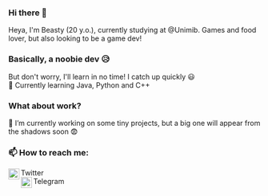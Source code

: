 ### Hi there 👋
Heya, I'm Beasty (20 y.o.), currently studying at @Unimib. Games and food lover, but also looking to be a game dev!

### Basically, a noobie dev 😥
But don't worry, I'll learn in no time! I catch up quickly 😃
<br />
🌱 Currently learning Java, Python and C++

### What about work?
🔭 I’m currently working on some tiny projects, but a big one will appear from the shadows soon 😨

### 📫 How to reach me:
[<img align="left" alt="twittersvg | Twitter" width="22px" src="https://external-content.duckduckgo.com/iu/?u=http%3A%2F%2Fimages.hellogiggles.com%2Fuploads%2F2016%2F10%2F19095654%2FTwitter-icon-horizontal.jpg&f=1&nofb=1" />][twitter] Twitter
<br />
[<img align="left" alt="telegramsvg | Telegram" width="22px" src="https://telegram.org/img/t_logo.svg?1" />][telegram] Telegram
<br />

[twitter]: https://twitter.com/hi_im_beasty
[telegram]: https://telegram.im/hi_im_beasty

